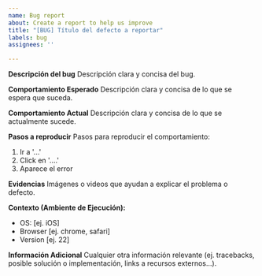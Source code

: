 ```yaml
---
name: Bug report
about: Create a report to help us improve
title: "[BUG] Título del defecto a reportar"
labels: bug
assignees: ''

---
```


**Descripción del bug**
Descripción clara y concisa del bug.

**Comportamiento Esperado**
Descripción clara y concisa de lo que se espera que suceda.

**Comportamiento Actual**
Descripción clara y concisa de lo que se actualmente sucede.

**Pasos a reproducir**
Pasos para reproducir el comportamiento:
1. Ir a '...'
2. Click en '....'
3. Aparece el error

**Evidencias**
Imágenes o videos que ayudan a explicar el problema o defecto.

**Contexto (Ambiente de Ejecución):**
 - OS: [ej. iOS]
 - Browser [ej. chrome, safari]
 - Version [ej. 22]

**Información Adicional**
Cualquier otra información relevante (ej. tracebacks, posible solución o implementación, links a recursos externos...).
